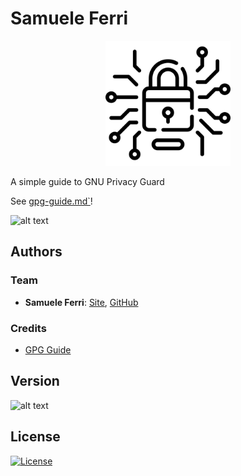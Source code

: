 # Samuele Ferri

<p align="center">
<img src="https://github.com/samuelexferri/gpg-guide/blob/master/images/lock.png" width="200">
</p>

A simple guide to GNU Privacy Guard

See [gpg-guide.md`](https://github.com/samuelexferri/gpg-guide/blob/master/gpg-guide.md)!

![alt text](https://img.shields.io/badge/Language-English-infomrmational?style=for-the-badge)

## Authors

### Team

-   **Samuele Ferri**: [Site](https://samuelexferri.com), [GitHub](https://github.com/samuelexferri)

### Credits

-   [GPG Guide](https://github.com/bfrg/gpg-guide/)

## Version

![alt text](https://img.shields.io/badge/Version-0.0.1-blue.svg?style=for-the-badge)

## License

[![License](https://img.shields.io/badge/License-MIT_License-blue.svg?style=for-the-badge)](https://badges.mit-license.org)
